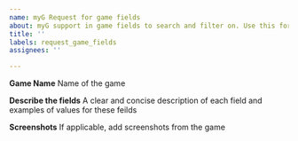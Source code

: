 ```yaml
---
name: myG Request for game fields
about: myG support in game fields to search and filter on. Use this form to request new fields
title: ''
labels: request_game_fields
assignees: ''

---
```


**Game Name**
Name of the game

**Describe the fields**
A clear and concise description of each field and examples of values for these feilds

**Screenshots**
If applicable, add screenshots from the game

